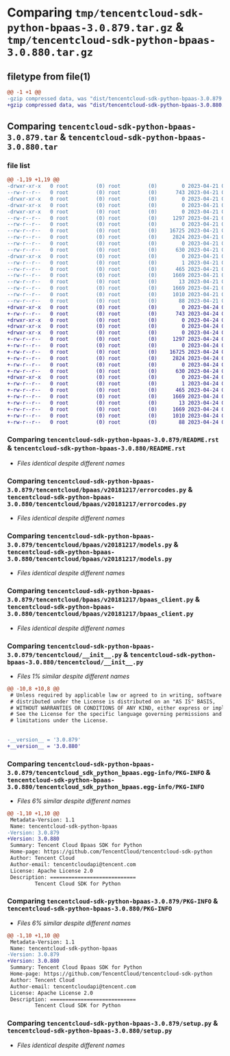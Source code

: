 # Comparing `tmp/tencentcloud-sdk-python-bpaas-3.0.879.tar.gz` & `tmp/tencentcloud-sdk-python-bpaas-3.0.880.tar.gz`

## filetype from file(1)

```diff
@@ -1 +1 @@
-gzip compressed data, was "dist/tencentcloud-sdk-python-bpaas-3.0.879.tar", last modified: Fri Apr 21 00:34:14 2023, max compression
+gzip compressed data, was "dist/tencentcloud-sdk-python-bpaas-3.0.880.tar", last modified: Mon Apr 24 02:46:46 2023, max compression
```

## Comparing `tencentcloud-sdk-python-bpaas-3.0.879.tar` & `tencentcloud-sdk-python-bpaas-3.0.880.tar`

### file list

```diff
@@ -1,19 +1,19 @@
-drwxr-xr-x   0 root         (0) root         (0)        0 2023-04-21 00:34:14.000000 tencentcloud-sdk-python-bpaas-3.0.879/
--rw-r--r--   0 root         (0) root         (0)      743 2023-04-21 00:34:14.000000 tencentcloud-sdk-python-bpaas-3.0.879/README.rst
-drwxr-xr-x   0 root         (0) root         (0)        0 2023-04-21 00:34:14.000000 tencentcloud-sdk-python-bpaas-3.0.879/tencentcloud/
-drwxr-xr-x   0 root         (0) root         (0)        0 2023-04-21 00:34:14.000000 tencentcloud-sdk-python-bpaas-3.0.879/tencentcloud/bpaas/
-drwxr-xr-x   0 root         (0) root         (0)        0 2023-04-21 00:34:14.000000 tencentcloud-sdk-python-bpaas-3.0.879/tencentcloud/bpaas/v20181217/
--rw-r--r--   0 root         (0) root         (0)     1297 2023-04-21 00:34:14.000000 tencentcloud-sdk-python-bpaas-3.0.879/tencentcloud/bpaas/v20181217/errorcodes.py
--rw-r--r--   0 root         (0) root         (0)        0 2023-04-21 00:34:14.000000 tencentcloud-sdk-python-bpaas-3.0.879/tencentcloud/bpaas/v20181217/__init__.py
--rw-r--r--   0 root         (0) root         (0)    16725 2023-04-21 00:34:14.000000 tencentcloud-sdk-python-bpaas-3.0.879/tencentcloud/bpaas/v20181217/models.py
--rw-r--r--   0 root         (0) root         (0)     2824 2023-04-21 00:34:14.000000 tencentcloud-sdk-python-bpaas-3.0.879/tencentcloud/bpaas/v20181217/bpaas_client.py
--rw-r--r--   0 root         (0) root         (0)        0 2023-04-21 00:34:14.000000 tencentcloud-sdk-python-bpaas-3.0.879/tencentcloud/bpaas/__init__.py
--rw-r--r--   0 root         (0) root         (0)      630 2023-04-21 00:34:14.000000 tencentcloud-sdk-python-bpaas-3.0.879/tencentcloud/__init__.py
-drwxr-xr-x   0 root         (0) root         (0)        0 2023-04-21 00:34:14.000000 tencentcloud-sdk-python-bpaas-3.0.879/tencentcloud_sdk_python_bpaas.egg-info/
--rw-r--r--   0 root         (0) root         (0)        1 2023-04-21 00:34:14.000000 tencentcloud-sdk-python-bpaas-3.0.879/tencentcloud_sdk_python_bpaas.egg-info/dependency_links.txt
--rw-r--r--   0 root         (0) root         (0)      465 2023-04-21 00:34:14.000000 tencentcloud-sdk-python-bpaas-3.0.879/tencentcloud_sdk_python_bpaas.egg-info/SOURCES.txt
--rw-r--r--   0 root         (0) root         (0)     1669 2023-04-21 00:34:14.000000 tencentcloud-sdk-python-bpaas-3.0.879/tencentcloud_sdk_python_bpaas.egg-info/PKG-INFO
--rw-r--r--   0 root         (0) root         (0)       13 2023-04-21 00:34:14.000000 tencentcloud-sdk-python-bpaas-3.0.879/tencentcloud_sdk_python_bpaas.egg-info/top_level.txt
--rw-r--r--   0 root         (0) root         (0)     1669 2023-04-21 00:34:14.000000 tencentcloud-sdk-python-bpaas-3.0.879/PKG-INFO
--rw-r--r--   0 root         (0) root         (0)     1010 2023-04-21 00:34:14.000000 tencentcloud-sdk-python-bpaas-3.0.879/setup.py
--rw-r--r--   0 root         (0) root         (0)       88 2023-04-21 00:34:14.000000 tencentcloud-sdk-python-bpaas-3.0.879/setup.cfg
+drwxr-xr-x   0 root         (0) root         (0)        0 2023-04-24 02:46:46.000000 tencentcloud-sdk-python-bpaas-3.0.880/
+-rw-r--r--   0 root         (0) root         (0)      743 2023-04-24 02:46:46.000000 tencentcloud-sdk-python-bpaas-3.0.880/README.rst
+drwxr-xr-x   0 root         (0) root         (0)        0 2023-04-24 02:46:46.000000 tencentcloud-sdk-python-bpaas-3.0.880/tencentcloud/
+drwxr-xr-x   0 root         (0) root         (0)        0 2023-04-24 02:46:46.000000 tencentcloud-sdk-python-bpaas-3.0.880/tencentcloud/bpaas/
+drwxr-xr-x   0 root         (0) root         (0)        0 2023-04-24 02:46:46.000000 tencentcloud-sdk-python-bpaas-3.0.880/tencentcloud/bpaas/v20181217/
+-rw-r--r--   0 root         (0) root         (0)     1297 2023-04-24 02:46:46.000000 tencentcloud-sdk-python-bpaas-3.0.880/tencentcloud/bpaas/v20181217/errorcodes.py
+-rw-r--r--   0 root         (0) root         (0)        0 2023-04-24 02:46:46.000000 tencentcloud-sdk-python-bpaas-3.0.880/tencentcloud/bpaas/v20181217/__init__.py
+-rw-r--r--   0 root         (0) root         (0)    16725 2023-04-24 02:46:46.000000 tencentcloud-sdk-python-bpaas-3.0.880/tencentcloud/bpaas/v20181217/models.py
+-rw-r--r--   0 root         (0) root         (0)     2824 2023-04-24 02:46:46.000000 tencentcloud-sdk-python-bpaas-3.0.880/tencentcloud/bpaas/v20181217/bpaas_client.py
+-rw-r--r--   0 root         (0) root         (0)        0 2023-04-24 02:46:46.000000 tencentcloud-sdk-python-bpaas-3.0.880/tencentcloud/bpaas/__init__.py
+-rw-r--r--   0 root         (0) root         (0)      630 2023-04-24 02:46:46.000000 tencentcloud-sdk-python-bpaas-3.0.880/tencentcloud/__init__.py
+drwxr-xr-x   0 root         (0) root         (0)        0 2023-04-24 02:46:46.000000 tencentcloud-sdk-python-bpaas-3.0.880/tencentcloud_sdk_python_bpaas.egg-info/
+-rw-r--r--   0 root         (0) root         (0)        1 2023-04-24 02:46:46.000000 tencentcloud-sdk-python-bpaas-3.0.880/tencentcloud_sdk_python_bpaas.egg-info/dependency_links.txt
+-rw-r--r--   0 root         (0) root         (0)      465 2023-04-24 02:46:46.000000 tencentcloud-sdk-python-bpaas-3.0.880/tencentcloud_sdk_python_bpaas.egg-info/SOURCES.txt
+-rw-r--r--   0 root         (0) root         (0)     1669 2023-04-24 02:46:46.000000 tencentcloud-sdk-python-bpaas-3.0.880/tencentcloud_sdk_python_bpaas.egg-info/PKG-INFO
+-rw-r--r--   0 root         (0) root         (0)       13 2023-04-24 02:46:46.000000 tencentcloud-sdk-python-bpaas-3.0.880/tencentcloud_sdk_python_bpaas.egg-info/top_level.txt
+-rw-r--r--   0 root         (0) root         (0)     1669 2023-04-24 02:46:46.000000 tencentcloud-sdk-python-bpaas-3.0.880/PKG-INFO
+-rw-r--r--   0 root         (0) root         (0)     1010 2023-04-24 02:46:46.000000 tencentcloud-sdk-python-bpaas-3.0.880/setup.py
+-rw-r--r--   0 root         (0) root         (0)       88 2023-04-24 02:46:46.000000 tencentcloud-sdk-python-bpaas-3.0.880/setup.cfg
```

### Comparing `tencentcloud-sdk-python-bpaas-3.0.879/README.rst` & `tencentcloud-sdk-python-bpaas-3.0.880/README.rst`

 * *Files identical despite different names*

### Comparing `tencentcloud-sdk-python-bpaas-3.0.879/tencentcloud/bpaas/v20181217/errorcodes.py` & `tencentcloud-sdk-python-bpaas-3.0.880/tencentcloud/bpaas/v20181217/errorcodes.py`

 * *Files identical despite different names*

### Comparing `tencentcloud-sdk-python-bpaas-3.0.879/tencentcloud/bpaas/v20181217/models.py` & `tencentcloud-sdk-python-bpaas-3.0.880/tencentcloud/bpaas/v20181217/models.py`

 * *Files identical despite different names*

### Comparing `tencentcloud-sdk-python-bpaas-3.0.879/tencentcloud/bpaas/v20181217/bpaas_client.py` & `tencentcloud-sdk-python-bpaas-3.0.880/tencentcloud/bpaas/v20181217/bpaas_client.py`

 * *Files identical despite different names*

### Comparing `tencentcloud-sdk-python-bpaas-3.0.879/tencentcloud/__init__.py` & `tencentcloud-sdk-python-bpaas-3.0.880/tencentcloud/__init__.py`

 * *Files 1% similar despite different names*

```diff
@@ -10,8 +10,8 @@
 # Unless required by applicable law or agreed to in writing, software
 # distributed under the License is distributed on an "AS IS" BASIS,
 # WITHOUT WARRANTIES OR CONDITIONS OF ANY KIND, either express or implied.
 # See the License for the specific language governing permissions and
 # limitations under the License.
 
 
-__version__ = '3.0.879'
+__version__ = '3.0.880'
```

### Comparing `tencentcloud-sdk-python-bpaas-3.0.879/tencentcloud_sdk_python_bpaas.egg-info/PKG-INFO` & `tencentcloud-sdk-python-bpaas-3.0.880/tencentcloud_sdk_python_bpaas.egg-info/PKG-INFO`

 * *Files 6% similar despite different names*

```diff
@@ -1,10 +1,10 @@
 Metadata-Version: 1.1
 Name: tencentcloud-sdk-python-bpaas
-Version: 3.0.879
+Version: 3.0.880
 Summary: Tencent Cloud Bpaas SDK for Python
 Home-page: https://github.com/TencentCloud/tencentcloud-sdk-python
 Author: Tencent Cloud
 Author-email: tencentcloudapi@tencent.com
 License: Apache License 2.0
 Description: ============================
         Tencent Cloud SDK for Python
```

### Comparing `tencentcloud-sdk-python-bpaas-3.0.879/PKG-INFO` & `tencentcloud-sdk-python-bpaas-3.0.880/PKG-INFO`

 * *Files 6% similar despite different names*

```diff
@@ -1,10 +1,10 @@
 Metadata-Version: 1.1
 Name: tencentcloud-sdk-python-bpaas
-Version: 3.0.879
+Version: 3.0.880
 Summary: Tencent Cloud Bpaas SDK for Python
 Home-page: https://github.com/TencentCloud/tencentcloud-sdk-python
 Author: Tencent Cloud
 Author-email: tencentcloudapi@tencent.com
 License: Apache License 2.0
 Description: ============================
         Tencent Cloud SDK for Python
```

### Comparing `tencentcloud-sdk-python-bpaas-3.0.879/setup.py` & `tencentcloud-sdk-python-bpaas-3.0.880/setup.py`

 * *Files identical despite different names*

